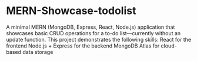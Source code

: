 # MERN-Showcase-todolist
A minimal MERN (MongoDB, Express, React, Node.js) application that showcases basic CRUD operations for a to-do list—currently without an update function. This project demonstrates the following skills:  React for the frontend Node.js + Express for the backend MongoDB Atlas for cloud-based data storage
